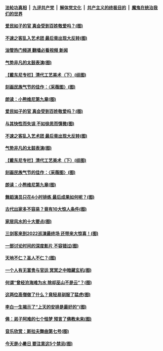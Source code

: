 ####  [法轮功真相](../../../../basic/blob/master/README.md?t=07111602) &nbsp;|&nbsp; [九评共产党](../../../../9ping.md/blob/master/README.md?t=07111602) &nbsp;|&nbsp; [解体党文化](../../../../jtdwh.md/blob/master/README.md?t=07111602)  &nbsp;|&nbsp; [共产主义的终极目的](../../../../gczydzjmd.md/blob/master/README.md?t=07111602) &nbsp;|&nbsp; [魔鬼在统治我们的世界](../../../../mgztzwmdsj.md/blob/master/README.md?t=07111602) 

#### [爱民如子的官 真会受到百姓敬爱吗？(图)](../pages/p7/1010170.md?t=07111602) 

#### [不速之客乱入艺术团 最后竟出现大反转(图)](../pages/p7/1010730.md?t=07111602) 

#### [油管热门频道 翻墙必看视频 新闻](http://45.76.130.85:81/youtube.html?07111602)

#### [气势非凡的太鼓表演(图)](../pages/p7/1010719.md?t=07111602) 

#### [【戴东尼专栏】清代工艺美术（下）(组图)](../pages/p7/1006416.md?t=07111602) 

#### [刻画民族气节的佳作：〈采薇图〉(图)](../pages/p7/1011211.md?t=07111602) 

#### [朗读：小熊维尼第九章(图)](../pages/p7/1011215.md?t=07111602) 

#### [爱民如子的官 真会受到百姓敬爱吗？(图)](../pages/p7/1010170.md?t=07111602) 

#### [与其快性而失误 不如徐思而慎微(图)](../pages/p7/1011307.md?t=07111602) 

#### [不速之客乱入艺术团 最后竟出现大反转(图)](../pages/p7/1010730.md?t=07111602) 

#### [气势非凡的太鼓表演(图)](../pages/p7/1010719.md?t=07111602) 

#### [【戴东尼专栏】清代工艺美术（下）(组图)](../pages/p7/1006416.md?t=07111602) 

#### [刻画民族气节的佳作：〈采薇图〉(图)](../pages/p7/1011211.md?t=07111602) 

#### [朗读：小熊维尼第九章(图)](../pages/p7/1011215.md?t=07111602) 

#### [舞蹈演员只花4小时排练 最后成果如何呢？(图)](../pages/p7/1010324.md?t=07111602) 

#### [古代出家多不容易？竟有10大惊人条件(图)](../pages/p7/1009773.md?t=07111602) 

#### [家居风水的十大要点(图)](../pages/p7/1010287.md?t=07111602) 

#### [三剑客来到2022巡演最终场 还带来大惊喜！(图)](../pages/p7/1011207.md?t=07111602) 

#### [一部讨论时间的深度影片 不容错过(图)](../pages/p7/1010727.md?t=07111602) 

#### [天地不仁？圣人不仁？(图)](../pages/p7/1011103.md?t=07111602) 

#### [一个人有无富贵与官运 冥冥之中暗藏玄机(图)](../pages/p7/1010998.md?t=07111602) 

#### [何谓“曾经沧海难为水 除却巫山不是云”？(图)](../pages/p7/1010848.md?t=07111602) 

#### [这两位高僧做了什么？竟轻易驯服了猛虎(图)](../pages/p7/1010980.md?t=07111602) 

#### [李白一生揭示了“上天的安排是最好的”(图)](../pages/p7/1010168.md?t=07111602) 

#### [佛：弟子阿难的七个怪梦 预言了佛教未来(图)](../pages/p7/1010286.md?t=07111602) 

#### [音乐欣赏：斯拉夫舞曲第七号(图)](../pages/p7/1009644.md?t=07111602) 

#### [今天是小暑日 要注意这5个禁忌(图)](../pages/p7/1010017.md?t=07111602) 

<img src='http://gfw-breaker.win/goodnews/indexes/p7.md' width='0px' height='0px'/>
